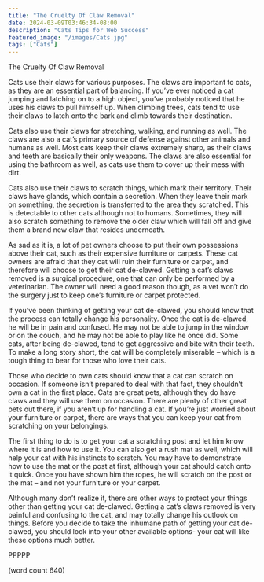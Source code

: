 ```yaml
---
title: "The Cruelty Of Claw Removal"
date: 2024-03-09T03:46:34-08:00
description: "Cats Tips for Web Success"
featured_image: "/images/Cats.jpg"
tags: ["Cats"]
---
```


The Cruelty Of Claw Removal

Cats use their claws for various purposes.  The claws are important to cats, as they are an essential part of balancing.  If you’ve ever noticed a cat jumping and latching on to a high object, you’ve probably noticed that he uses his claws to pull himself up.  When climbing trees, cats tend to use their claws to latch onto the bark and climb towards their destination. 

Cats also use their claws for stretching, walking, and running as well.  The claws are also a cat’s primary source of defense against other animals and humans as well.  Most cats keep their claws extremely sharp, as their claws and teeth are basically their only weapons.  The claws are also essential for using the bathroom as well, as cats use them to cover up their mess with dirt.

Cats also use their claws to scratch things, which mark their territory.  Their claws have glands, which contain a secretion.  When they leave their mark on something, the secretion is transferred to the area they scratched.  This is detectable to other cats although not to humans.  Sometimes, they will also scratch something to remove the older claw which will fall off and give them a brand new claw that resides underneath.

As sad as it is, a lot of pet owners choose to put their own possessions above their cat, such as their expensive furniture or carpets.  These cat owners are afraid that they cat will ruin their furniture or carpet, and therefore will choose to get their cat de-clawed.  Getting a cat’s claws removed is a surgical procedure, one that can only be performed by a veterinarian.  The owner will need a good reason though, as a vet won’t do the surgery just to keep one’s furniture or carpet protected.

If you’ve been thinking of getting your cat de-clawed, you should know that the process can totally change his personality.  Once the cat is de-clawed, he will be in pain and confused.  He may not be able to jump in the window or on the couch, and he may not be able to play like he once did.  Some cats, after being de-clawed, tend to get aggressive and bite with their teeth.  To make a long story short, the cat will be completely miserable – which is a tough thing to bear for those who love their cats.

Those who decide to own cats should know that a cat can scratch on occasion.  If someone isn’t prepared to deal with that fact, they shouldn’t own a cat in the first place.  Cats are great pets, although they do have claws and they will use them on occasion.  There are plenty of other great pets out there, if you aren’t up for handling a cat.  If you’re just worried about your furniture or carpet, there are ways that you can keep your cat from scratching on your belongings.

The first thing to do is to get your cat a scratching post and let him know where it is and how to use it.  You can also get a rush mat as well, which will help your cat with his instincts to scratch.  You may have to demonstrate how to use the mat or the post at first, although your cat should catch onto it quick.  Once you have shown him the ropes, he will scratch on the post or the mat – and not your furniture or your carpet.

Although many don’t realize it, there are other ways to protect your things other than getting your cat de-clawed.  Getting a cat’s claws removed is very painful and confusing to the cat, and may totally change his outlook on things.  Before you decide to take the inhumane path of getting your cat de-clawed, you should look into your other available options- your cat will like these options much better.

PPPPP

(word count 640)
